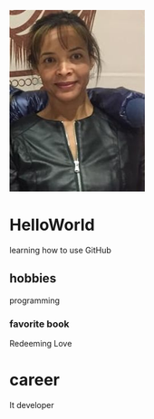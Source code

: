 ![headshot](Sheryl.jpeg)
# HelloWorld
learning how to use GitHub
## hobbies
programming
### favorite book
Redeeming Love
# career
It developer
